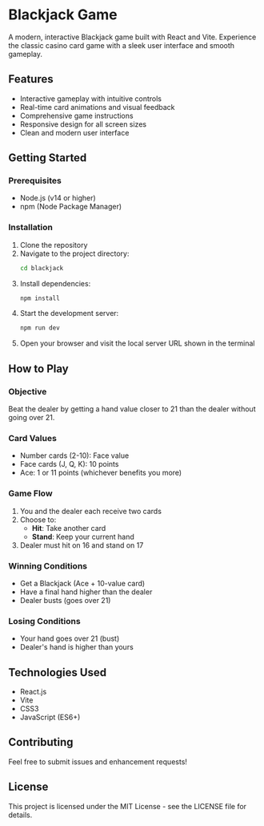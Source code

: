 # Blackjack Game

A modern, interactive Blackjack game built with React and Vite. Experience the classic casino card game with a sleek user interface and smooth gameplay.

## Features

- Interactive gameplay with intuitive controls
- Real-time card animations and visual feedback
- Comprehensive game instructions
- Responsive design for all screen sizes
- Clean and modern user interface

## Getting Started

### Prerequisites

- Node.js (v14 or higher)
- npm (Node Package Manager)

### Installation

1. Clone the repository
2. Navigate to the project directory:
   ```bash
   cd blackjack
   ```
3. Install dependencies:
   ```bash
   npm install
   ```
4. Start the development server:
   ```bash
   npm run dev
   ```
5. Open your browser and visit the local server URL shown in the terminal

## How to Play

### Objective
Beat the dealer by getting a hand value closer to 21 than the dealer without going over 21.

### Card Values
- Number cards (2-10): Face value
- Face cards (J, Q, K): 10 points
- Ace: 1 or 11 points (whichever benefits you more)

### Game Flow
1. You and the dealer each receive two cards
2. Choose to:
   - **Hit**: Take another card
   - **Stand**: Keep your current hand
3. Dealer must hit on 16 and stand on 17

### Winning Conditions
- Get a Blackjack (Ace + 10-value card)
- Have a final hand higher than the dealer
- Dealer busts (goes over 21)

### Losing Conditions
- Your hand goes over 21 (bust)
- Dealer's hand is higher than yours

## Technologies Used

- React.js
- Vite
- CSS3
- JavaScript (ES6+)

## Contributing

Feel free to submit issues and enhancement requests!

## License

This project is licensed under the MIT License - see the LICENSE file for details.
